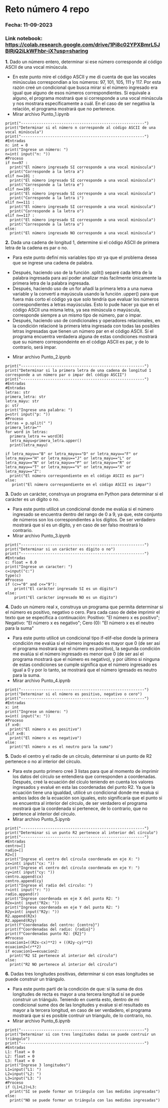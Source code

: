 # Reto número 4 repo
### Fecha:  11-09-2023
### Link notebook: https://colab.research.google.com/drive/1Pi8c02YPXBmrL5JBlRjQ2iLkWFhbr-iX?usp=sharing
**1.** Dado un número entero, determinar si ese número corresponde al código ASCII de una vocal minúscula.
* En este punto mire el código ASCII y me di cuenta de que las vocales minúsculas correspondían a los números: 97, 101, 105, 111 y 117. Por esta razón creé un condicional que busca mirar si el número ingresado era igual que alguno de esos números correspondientes. Si equivale a alguno, el programa mostrará que si corresponde a una vocal minúscula y nos mostrara específicamente a cuál. En el caso de ser negativa la relación, el programa mostrará que no pertenece.
* Mirar archivo Punto_1.ipynb
```pseudocode
print("-------------------------------------------------------")
print("Determinar si el número n corresponde al código ASCII de una vocal minúscula")
print("-------------------------------------------------------")
#Entradas
n: int = 0
print("Ingrese un número: ")
n=int( input("n: "))
#Proceso
if n==97 :
  print("El número ingresado SI corresponde a una vocal minúscula")
  print("Corresponde a la letra a")
elif n==101 :
  print("El número ingresado SI corresponde a una vocal minúscula")
  print("Corresponde a la letra e")
elif n==105 :
  print("El número ingresado SI corresponde a una vocal minúscula")
  print("Corresponde a la letra i")
elif n==111 :
  print("El número ingresado SI corresponde a una vocal minúscula")
  print("Corresponde a la letra o")
elif n==117 :
  print("El número ingresado SI corresponde a una vocal minúscula")
  print("Corresponde a la letra u")
else:
  print("El número ingresado NO corresponde a una vocal minúscula")
```
**2.** Dada una cadena de longitud 1, determine si el código ASCII de primera letra de la cadena es par o no.
* Para este punto definí mis variables tipo str ya que el problema desea que se ingrese una cadena de palabra.
- Después, haciendo uso de la función .split() separé cada letra de la palabra ingresada para así poder analizar más facilmente únicamente la primera letra de la palabra ingresada.
- Después, haciendo uso de un for añadí la primera letra a una nueva variable y la convertí a mayúscula usando la función .upper() para que fuera más corto el código ya que solo tendría que evaluar los números correspondientes a letras mayúsculas. Esto lo pude hacer ya que en el código ASCII una misma letra, ya sea minúscula o mayúscula, corresponde siempre a un mismo tipo de número, par o impar. 
- Después, haciendo uso de condicionales y operadores relacionales, en la condición relacioné la primera letra ingresada con todas las posibles letras ingresadas que tienen un número par en el código ASCII. Sí el programa encuentra verdadera alguna de estas condiciones mostrará que su número correspondeinte en el códigp ASCII es par, y de lo contrarío, será impar.
* Mirar archivo Punto_2.ipynb
```pseudocode
print("-------------------------------------------------------")
print("Determinar si la primera letra de una cadena de longitud 1 corresponde a un número par o impar del código ASCII")
print("-------------------------------------------------------")
#Entradas
#Entradas
letras: str
primera_letra: str
letra_mayu: str
p: str
print("Ingrese una palabra: ")
p=str( input("p: "))
#Proceso
letras = p.split(" ")
primera_letra=""
for word in letras:
  primera_letra += word[0]
  letra_mayu=primera_letra.upper()
  print(letra_mayu)

if letra_mayu=="B" or letra_mayu=="D" or letra_mayu=="F" or letra_mayu=="H" or letra_mayu=="J" or letra_mayu=="L" or letra_mayu=="N" or letra_mayu=="P" or letra_mayu=="R" or letra_mayu=="T" or letra_mayu=="V" or letra_mayu=="X" or letra_mayu=="Z":
  print("El número correspondiente en el código ASCII es par")
else:
   print("El número correspondiente en el código ASCII es impar")
```
**3.** Dado un carácter, construya un programa en Python para determinar si el carácter es un dígito o no.
* Para este punto utilicé un condicional donde me evalúa si el número ingresado se encuentra dentro del rango de 0 a 9, ya que, este conjunto de números son los correspondientes a los dígitos. De ser verdadero mostrará que sí es un dígito, y en caso de ser falso mostrará lo contrario.
* Mirar archivo Punto_3.ipynb
```pseudocode
print("-------------------------------------------------------")
print("Determinar si un carácter es dígito o no")
print("-------------------------------------------------------")
#Entradas
c: float = 0.0
print("Ingrese un caracter: ")
c=input("c:")
type(c)
#Proceso
if (c>="0" and c<="9"):
    print("El carácter ingresado SI es un dígito")
else:
    print("El carácter ingresado NO es un dígito")
```
**4.** Dado un número real x, construya un programa que permita determinar si el número es positivo, negativo o cero. Para cada caso de debe imprimir el texto que se especifica a continuación: Positivo: "El número x es positivo"; Negativo: "El número x es negativo"; Cero (0): "El número x es el neutro para la suma"
* Para este punto utilicé un condicional tipo if-elif-else donde la primera condición me evalúa si el número ingresado es mayor que 0 (de ser así el programa mostrará que el número es positivo), la segunda condición me evalúa si el número ingresado es menor que 0 (de ser así el programa mostrará que el número es negativo), y por último si ninguna de estas condiciones se cumple significa que el número ingresado es igual a 0 y por lo tanto, se mostrará que el número igresado es neutro para la suma.
* Mirar archivo Punto_4.ipynb
```pseudocode
print("-------------------------------------------------------")
print("Determinar si el número es positivo, negativo o cero")
print("-------------------------------------------------------")
#Entradas
x: int
print("Ingrese un número: ")
x=int( input("x: "))
#Proceso
if x>0:
  print("El número x es positivo")
elif x<0:
  print("El número x es negativo")
else:
  print("El número x es el neutro para la suma")
```
**5.** Dado el centro y el radio de un círculo, determinar si un punto de R2 pertenece o no al interior del círculo.
* Para este punto primero creé 3 listas para que al momento de imprimir los datos del círculo se entendiera que corresponden a coordenadas. Después, creé la ecuación del cículo teniendo en cuenta los valores ingresados y evalué en esta las coordenadas del punto R2. Ya que la ecuación tiene una igualdad, utilicé un condicional donde me evalua si ambos lados de la ecuación son iguales, esto significaría que el punto si se encuentra al interior del círculo, de ser verdadero el programa mostrará que la coordenada sí pertenece, de lo contrario, que no pertence al interior del círculo.
* Mirar archivo Punto_5.ipynb
```pseudocode
print("-------------------------------------------------------")
print("Determinar si un punto R2 pertenece al interior del círculo")
print("-------------------------------------------------------")
#Entradas
centro=[]
radio=[]
R2=[]
print("Ingrese el centro del círculo coordenada en eje X: ")
cx=int( input("cx: "))
print("Ingrese el centro del círculo coordenada en eje Y: ")
cy=int( input("cy: "))
centro.append(cx)
centro.append(cy)
print("Ingrese el radio del círculo: ")
r=int( input("r: "))
radio.append(r)
print("Ingrese coordenada en eje X del punto R2: ")
R2x=int( input("R2x: "))
print("Ingrese coordenada en eje Y del punto R2: ")
R2y=int( input("R2y: "))
R2.append(R2x)
R2.append(R2y)
print(f"Coordenadas del centro: {centro}")
print(f"Coordenadas del radio: {radio}")
print(f"Coordenadas punto R2: {R2}")
#Proceso
ecuacion1=((R2x-cx)**2) + ((R2y-cy)**2)
ecuacion2=(r**2)
if ecuacion1==ecuacion2:
  print("R2 SI pertenece al interior del círculo")
else:
  print("R2 NO pertenece al interior del círculo")
```
**6.** Dadas tres longitudes positivas, determinar si con esas longitudes se puede construir un triángulo.
* Para este punto partí de la condición de que: sí la suma de dos longitudes de recta es mayor a una tercera longitud sí se puede construir un triángulo. Teniendo en cuenta esto, dentro de mi condicional sume dos de las longitudes y evalue si el resultado es mayor a la tercera longitud, en caso de ser verdadero, el programa mostrará que si es posible contruir un triangulo, de lo contrarío, no.
* Mirar archivo Punto_6.ipynb
```pseudocode
print("-------------------------------------------------------")
print("Determinar si con tres longitudes dadas se puede contruir un triángulo")
print("-------------------------------------------------------")
#Entradas
L1: float = 0
L2: float = 0
L3: float = 0
print("Ingrese 3 longitudes")
L1=input("L1: ")
L2=input("L2: ")
L3=input("L3: ")
#Proceso
if (L1+L2)>L3:
  print("SI se puede formar un triángulo con las medidas ingresadas")
else: 
  print("NO se puede formar un triángulo con las medidas ingresadas")
```
